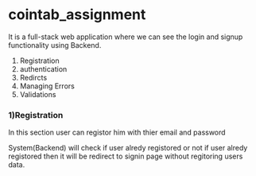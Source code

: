 # cointab_assignment
It is a full-stack web application where we can see the login and signup functionality using Backend.
<ol>
<li>Registration</li>
<li>authentication</li>
<li>Redircts</li>
<li>Managing Errors</li>
<li>Validations</li>
</ol>
<h3>1)Registration</h3>
  <p>In this section user can registor him with thier email and password</p>
  <p>System(Backend) will check if user alredy registored or not if user alredy registored then it will be redirect to signin page without regitoring users data.</p>

